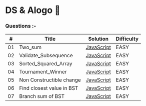 # DS & Alogo 🤠

### Questions :-

| #   | Title                     | Solution                                                                                            | Difficulty |
| --- | ------------------------- | --------------------------------------------------------------------------------------------------- | ---------- |
| 01  | Two_sum                   | [JavaScript](https://github.com/Anmolzuck/Coding_question/blob/master/Two_Sum.js)                   | EASY       |
| 02  | Validate_Subsequence      | [JavaScript](https://github.com/Anmolzuck/Coding_question/blob/master/Validate_Subsequence.js)      | EASY       |
| 03  | Sorted_Squared_Array      | [JavaScript](https://github.com/Anmolzuck/Coding_question/blob/master/Sorted_Squared_array.js)      | EASY       |
| 04  | Tournament_Winner         | [JavaScript](https://github.com/Anmolzuck/Coding_question/blob/master/Tournament_Winner.js)         | EASY       |
| 05  | Non Constructible change  | [JavaScript](https://github.com/Anmolzuck/Coding_question/blob/master/Non_Constructible_Change.js)  | EASY       |
| 06  | Find closest value in BST | [JavaScript](https://github.com/Anmolzuck/Coding_question/blob/master/Find_CLosest_Value_in_BST.js) | EASY       |
| 07  | Branch sum of BST         | [JavaScript](https://github.com/Anmolzuck/Coding_question/blob/master/Branched_sum.js)              | EASY       |
